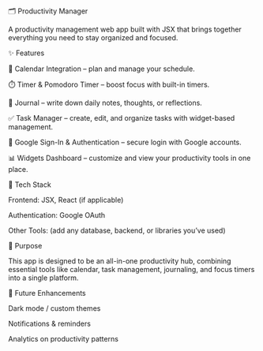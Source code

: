 🗂️ Productivity Manager

A productivity management web app built with JSX that brings together everything you need to stay organized and focused.

✨ Features

📅 Calendar Integration – plan and manage your schedule.

⏱️ Timer & Pomodoro Timer – boost focus with built-in timers.

📓 Journal – write down daily notes, thoughts, or reflections.

✅ Task Manager – create, edit, and organize tasks with widget-based management.

🔑 Google Sign-In & Authentication – secure login with Google accounts.

📊 Widgets Dashboard – customize and view your productivity tools in one place.

🚀 Tech Stack

Frontend: JSX, React (if applicable)

Authentication: Google OAuth

Other Tools: (add any database, backend, or libraries you’ve used)

🎯 Purpose

This app is designed to be an all-in-one productivity hub, combining essential tools like calendar, task management, journaling, and focus timers into a single platform.

📌 Future Enhancements

Dark mode / custom themes

Notifications & reminders

Analytics on productivity patterns
